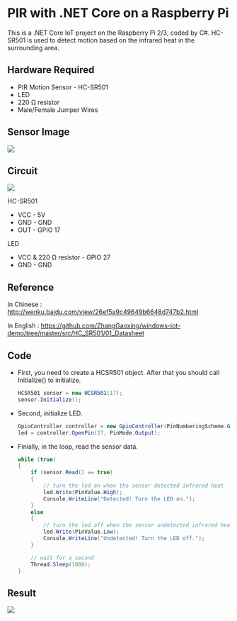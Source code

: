 # PIR with .NET Core on a Raspberry Pi
This is a .NET Core IoT project on the Raspberry Pi 2/3, coded by C#. HC-SR501 is used to detect motion based on the infrared heat in the surrounding area. 

## Hardware Required
* PIR Motion Sensor - HC-SR501
* LED
* 220 Ω resistor
* Male/Female Jumper Wires

## Sensor Image
![](https://raw.githubusercontent.com/ZhangGaoxing/dotnet-core-iot-demo/master/src/PIR/02_Image/sensor.jpg)

## Circuit
![](https://raw.githubusercontent.com/ZhangGaoxing/dotnet-core-iot-demo/master/src/PIR/02_Image/circuit_bb.png)

HC-SR501
* VCC - 5V
* GND - GND
* OUT - GPIO 17

LED
* VCC & 220 Ω resistor - GPIO 27
* GND - GND

## Reference
In Chinese : http://wenku.baidu.com/view/26ef5a9c49649b6648d747b2.html

In English : https://github.com/ZhangGaoxing/windows-iot-demo/tree/master/src/HC_SR501/01_Datasheet

## Code
* First, you need to create a HCSR501 object. After that you should call Initialize() to initialize.
    ```C#
    HCSR501 sensor = new HCSR501(17);
    sensor.Initialize();
    ```

* Second, initialize LED.
    ```C#
    GpioController controller = new GpioController(PinNumberingScheme.Gpio);
    led = controller.OpenPin(27, PinMode.Output);
    ```

* Finially, in the loop, read the sensor data.
    ```C#
    while (true)
    {
        if (sensor.Read() == true)
        {
            // turn the led on when the sensor detected infrared heat
            led.Write(PinValue.High);
            Console.WriteLine("Detected! Turn the LED on.");
        }
        else
        {
            // turn the led off when the sensor undetected infrared heat
            led.Write(PinValue.Low);
            Console.WriteLine("Undetected! Turn the LED off.");
        }

        // wait for a second
        Thread.Sleep(1000);
    }
    ```

## Result
![](https://raw.githubusercontent.com/ZhangGaoxing/dotnet-core-iot-demo/master/src/PIR/02_Image/res.gif)